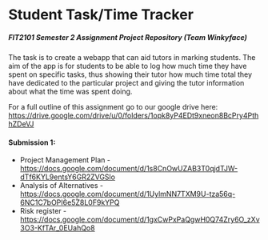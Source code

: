 # Student Task/Time Tracker

##### FIT2101 Semester 2 Assignment Project Repository (Team Winkyface)

The task is to create a webapp that can aid tutors in marking students. The aim
of the app is for students to be able to log how much time they have spent on
specific tasks, thus showing their tutor how much time total they have dedicated
to the particular project and giving the tutor information about what the time
was spent doing.

For a full outline of this assignment go to our google drive here:
https://drive.google.com/drive/u/0/folders/1opk8yP4EDt9xneon8BcPry4PthhZDeVJ

#### Submission 1:
* Project Management Plan - https://docs.google.com/document/d/1s8CnOwUZAB3T0qjdTJW-dTf6KYL9entsY6GR2ZVGSlo
* Analysis of Alternatives - https://docs.google.com/document/d/1UylmNN7TXM9U-tza56q-6NC1C7bOPI6e5Z8L0F9kYPQ
* Risk register - https://docs.google.com/document/d/1gxCwPxPaQgwH0Q74Zry6O_zXv3O3-KfTAr_0EUahQo8
